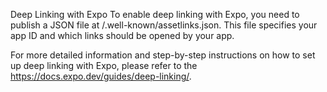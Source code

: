 
Deep Linking with Expo
To enable deep linking with Expo, you need to publish a JSON file at /.well-known/assetlinks.json. This file specifies your app ID and which links should be opened by your app.

For more detailed information and step-by-step instructions on how to set up deep linking with Expo, please refer to the https://docs.expo.dev/guides/deep-linking/.